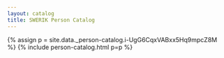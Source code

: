 ```yaml
---
layout: catalog
title: SWERIK Person Catalog
---
```

{% assign p = site.data._person-catalog.i-UgG6CqxVABxx5Hq9mpcZ8M %}
{% include person-catalog.html p=p %}

